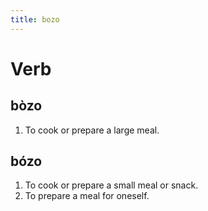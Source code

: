 ```yaml
---
title: bozo
---
```


Verb
================================

bòzo
----------------

1. To cook or prepare a large meal.

bózo
----------------

1. To cook or prepare a small meal or snack.
2. To prepare a meal for oneself.

